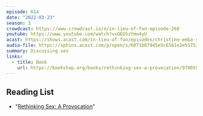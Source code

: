 ```yaml
---
episode: 614
date: "2022-03-23"
season: 3
crowdcast: https://www.crowdcast.io/e/in-lieu-of-fun-episode-268
youtube: https://www.youtube.com/watch?v=QEGSzYmo4yU
acast: https://shows.acast.com/in-lieu-of-fun/episodes/christine-emba-rethinks-sex
audio-file: https://sphinx.acast.com/p/open/s/6071b87945e5c6581e2e5575/e/623c70a3a595c20012523d4a/media.mp3
summary: Discussing sex
links:
  - title: Book
    url: https://bookshop.org/books/rethinking-sex-a-provocation/9780593087565
---
```


## Reading List

- "[Rethinking Sex: A Provocation](https://bookshop.org/books/rethinking-sex-a-provocation/9780593087565)"
